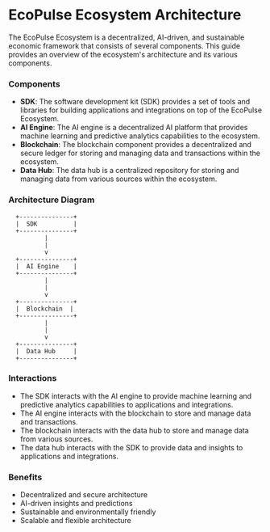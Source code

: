 EcoPulse Ecosystem Architecture
=============================

The EcoPulse Ecosystem is a decentralized, AI-driven, and sustainable economic framework that consists of several components. This guide provides an overview of the ecosystem's architecture and its various components.

### Components

* **SDK**: The software development kit (SDK) provides a set of tools and libraries for building applications and integrations on top of the EcoPulse Ecosystem.
* **AI Engine**: The AI engine is a decentralized AI platform that provides machine learning and predictive analytics capabilities to the ecosystem.
* **Blockchain**: The blockchain component provides a decentralized and secure ledger for storing and managing data and transactions within the ecosystem.
* **Data Hub**: The data hub is a centralized repository for storing and managing data from various sources within the ecosystem.

### Architecture Diagram

      +---------------+
      |  SDK          |
      +---------------+
              |
              |
              v
      +---------------+
      |  AI Engine    |
      +---------------+
              |
              |
              v
      +---------------+
      |  Blockchain  |
      +---------------+
              |
              |
              v
      +---------------+
      |  Data Hub     |
      +---------------+


      
### Interactions

* The SDK interacts with the AI engine to provide machine learning and predictive analytics capabilities to applications and integrations.
* The AI engine interacts with the blockchain to store and manage data and transactions.
* The blockchain interacts with the data hub to store and manage data from various sources.
* The data hub interacts with the SDK to provide data and insights to applications and integrations.

### Benefits

* Decentralized and secure architecture
* AI-driven insights and predictions
* Sustainable and environmentally friendly
* Scalable and flexible architecture

